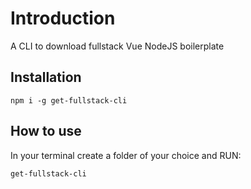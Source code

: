 # Introduction

A CLI to download fullstack Vue NodeJS boilerplate

## Installation

```
npm i -g get-fullstack-cli
```

## How to use

In your terminal create a folder of your choice and RUN:
```
get-fullstack-cli
```

